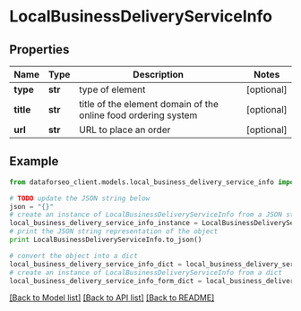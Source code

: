 # LocalBusinessDeliveryServiceInfo


## Properties

Name | Type | Description | Notes
------------ | ------------- | ------------- | -------------
**type** | **str** | type of element | [optional] 
**title** | **str** | title of the element domain of the online food ordering system | [optional] 
**url** | **str** | URL to place an order | [optional] 

## Example

```python
from dataforseo_client.models.local_business_delivery_service_info import LocalBusinessDeliveryServiceInfo

# TODO update the JSON string below
json = "{}"
# create an instance of LocalBusinessDeliveryServiceInfo from a JSON string
local_business_delivery_service_info_instance = LocalBusinessDeliveryServiceInfo.from_json(json)
# print the JSON string representation of the object
print LocalBusinessDeliveryServiceInfo.to_json()

# convert the object into a dict
local_business_delivery_service_info_dict = local_business_delivery_service_info_instance.to_dict()
# create an instance of LocalBusinessDeliveryServiceInfo from a dict
local_business_delivery_service_info_form_dict = local_business_delivery_service_info.from_dict(local_business_delivery_service_info_dict)
```
[[Back to Model list]](../README.md#documentation-for-models) [[Back to API list]](../README.md#documentation-for-api-endpoints) [[Back to README]](../README.md)


